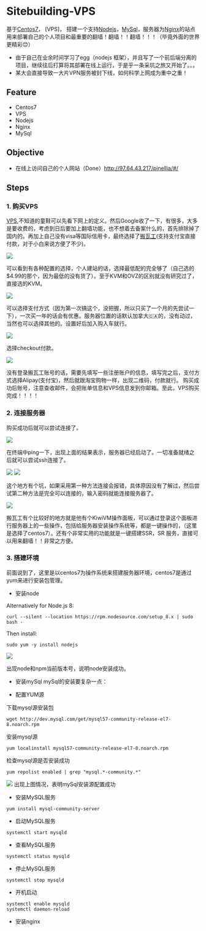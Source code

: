 # Sitebuilding-VPS

基于[Centos7](https://www.centos.org/)， [VPS]， 搭建一个支持[Nodejs](https://nodejs.org/zh-cn/)，[MySql](https://www.mysql.com/cn/)，服务器为[Nginx](https://nginx.org/en/)的站点用来部署自己的个人项目和最重要的翻墙！翻墙！！翻墙！！！（毕竟外面的世界更精彩😊）

- 由于自己在业余时间学习了egg（nodejs 框架），并且写了一个前后端分离的项目，继续往后打算将其部署在线上运行，于是乎一条采坑之旅又开始了。。。
- 某大会直接导致一大片VPN服务被封下线，如何科学上网成为重中之重！

## Feature

- Centos7
- VPS
- Nodejs
- Nginx
- MySql

## Objective

- 在线上访问自己的个人网站（Done）http://97.64.43.217/pinellia/#/

## Steps
### 1. 购买VPS
[VPS](https://zh.wikipedia.org/wiki/%E8%99%9A%E6%8B%9F%E4%B8%93%E7%94%A8%E6%9C%8D%E5%8A%A1%E5%99%A8),不知道的童鞋可以先看下网上的定义。然后Google收了一下，有很多，大多是要收费的，考虑到日后要加上翻墙功能，也不想着去备案什么的，首先排除掉了国内的。再加上自己没有visa等国际信用卡，最终选择了[搬瓦工](https://bandwagonhost.com/)(支持支付宝直接付款，对于小白来说方便了不少)。

![](./static/1.jpg)

可以看到有各种配置的选择，个人建站的话，选择最低配的完全够了（自己选的$4.99的那个，因为最低的没有货了）。至于KVM和OVZ的区别就没有研究过了，直接选的KVM。

![](./static/2.png)

可以选择支付方式（因为第一次搞这个，没把握，所以只买了一个月的先尝试一下），一次买一年的话会有优惠。服务器位置的话默认加拿大🇨🇦的，没有动过，当然也可以选择其他的。设置好后加入购入车就行。

![](./static/3.png)

选择checkout付款。

![](./static/4.png)

没有登录搬瓦工账号的话，需要先填写一些注册账户的信息，填写完之后，支付方式选择Alipay(支付宝)，然后就跟淘宝购物一样，出现二维码，付款就行。
购买成功后账号，注意查收邮件，会把账单信息和VPS信息发到你邮箱。至此，VPS购买完成！！！！

### 2. 连接服务器
购买成功后就可以尝试连接了。

![](./static/5.png)

在终端中ping一下，出现上面的结果表示，服务器已经启动了。一切准备就绪之后就可以尝试ssh连接了。

![](./static/6.png)
![](./static/7.png)

这个地方有个坑，如果采用第一种方法连接会报错，具体原因没有了解过，然后尝试第二种方法是完全可以连接的，输入密码就能连接服务器了。

![](./static/8.png)

搬瓦工有个比较好的地方就是他有个KiwiVM操作面板，可以通过登录这个面板进行服务器上的一些操作，包括给服务器安装操作系统等，都是一键操作的，（这里是选择了centos7）。还有个非常实用的功能就是一键搭建SSR，SR 服务，直接可以用来翻墙！！非常之方便。

### 3. 搭建环境
前面说到了，这里是以centos7为操作系统来搭建服务器环境，centos7是通过yum来进行安装包管理。

- 安装node

Alternatively for Node.js 8:
```
curl --silent --location https://rpm.nodesource.com/setup_8.x | sudo bash -
```

Then install:
```
sudo yum -y install nodejs
```

![](./static/9.png)

出现node和npm当前版本号，说明node安装成功。

- 安装mySql
mySql的安装要复杂一点：

* 配置YUM源

下载mysql源安装包
```
wget http://dev.mysql.com/get/mysql57-community-release-el7-8.noarch.rpm
```

安装mysql源
```
yum localinstall mysql57-community-release-el7-8.noarch.rpm
```

检查mysql源是否安装成功
```
yum repolist enabled | grep "mysql.*-community.*"
```
![](./static/10.png)
出现上图情况，表明mySql安装源配置成功

* 安装MySQL服务

```
yum install mysql-community-server
```

* 启动MySQL服务
```
systemctl start mysqld
```

* 查看MySQL服务
```
systemctl status mysqld
```

* 停止MySQL服务
```
systemctl stop mysqld
```

* 开机启动
```
systemctl enable mysqld
systemctl daemon-reload
```

- 安装nginx
